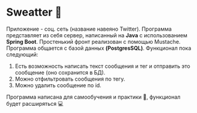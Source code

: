 # Sweatter :incoming_envelope:
Приложение - соц. сеть (название навеяно Twitter).
Программа представляет из себя сервер, написанный на __Java__ с использованием __Spring Boot__. Простенький фронт реализован с помощью Mustache.
Программа общается с базой данных __(PostgresSQL)__. Функционал пока следующий:
1. Есть возможность написать текст сообщения и тег и отправить это сообщение (оно сохранится в БД).
2. Можно отфильтровать сообщения по тегу.
3. Можно удалить сообщение по id.

Программа написана для самообучения и практики :muscle:, функционал будет расширяться :computer:
